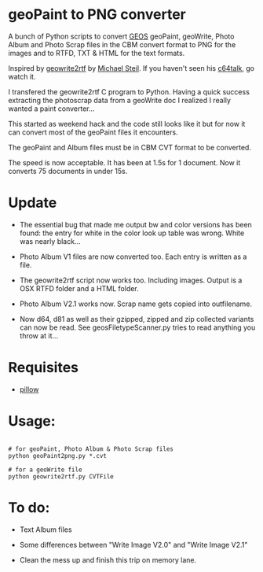 # geoPaint to PNG converter

A bunch of Python scripts to convert [GEOS](https://www.c64-wiki.de/index.php/GEOS) geoPaint, geoWrite, Photo Album and Photo Scrap files in the CBM convert format to PNG for the images and to RTFD, TXT & HTML for the text formats.


Inspired by [geowrite2rtf](https://github.com/mist64/geowrite2rtf) by [Michael Steil](http://www.pagetable.com/). If you haven't seen his  [c64talk](https://www.youtube.com/watch?v=ZsRRCnque2E), go watch it.

I transfered the geowrite2rtf C program to Python. Having a quick success extracting the photoscrap data from a geoWrite doc I realized I really wanted a paint converter...

This started as weekend hack and the code still looks like it but for now it can convert most of the geoPaint files it encounters.

The geoPaint and Album files must be in CBM CVT format to be converted.

The speed is now acceptable. It has been at 1.5s for 1 document. Now it converts 75 documents in under 15s.


# Update


+ The essential bug that made me output bw and color versions has been found: the entry for white in the color look up table was wrong. White was nearly black...

+ Photo Album V1 files are now converted too. Each entry is written as a file.

+ The geowrite2rtf script now works too. Including images. Output is a OSX RTFD folder and a HTML folder.

+ Photo Album V2.1 works now. Scrap name gets copied into outfilename.

+ Now d64, d81 as well as their gzipped, zipped and zip collected variants can now be read. See geosFiletypeScanner.py tries to read anything you throw at it...


# Requisites
+ [pillow](https://github.com/python-pillow/Pillow)

# Usage:
```

# for geoPaint, Photo Album & Photo Scrap files
python geoPaint2png.py *.cvt

# for a geoWrite file
python geowrite2rtf.py CVTFile

```

# To do:

+ Text Album files

+ Some differences between "Write Image V2.0" and "Write Image V2.1"

+ Clean the mess up and finish this trip on memory lane.
